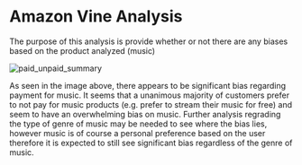 # Amazon Vine Analysis

The purpose of this analysis is provide whether or not there are any biases based on the product analyzed (music)

![paid_unpaid_summary](https://user-images.githubusercontent.com/92961267/162639993-9cf90eda-8b40-48fd-8d7a-ab57ad7eeddc.png)

As seen in the image above, there appears to be significant bias regarding payment for music. It seems that a unanimous majority of customers prefer to not pay for music products (e.g. prefer to stream their music for free) and seem to have an overwhelming bias on music. Further analysis regrading the type of genre of music may be needed to see where the bias lies, however music is of course a personal preference based on the user therefore it is expected to still see significant bias regardless of the genre of music.
